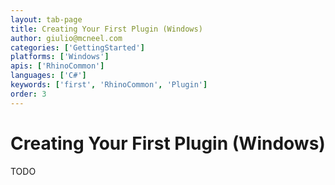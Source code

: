 ```yaml
---
layout: tab-page
title: Creating Your First Plugin (Windows)
author: giulio@mcneel.com
categories: ['GettingStarted']
platforms: ['Windows']
apis: ['RhinoCommon']
languages: ['C#']
keywords: ['first', 'RhinoCommon', 'Plugin']
order: 3
---
```


# Creating Your First Plugin (Windows)

TODO
